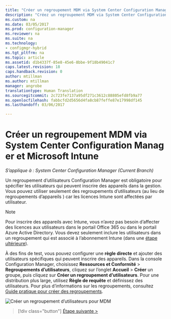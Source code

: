 ```yaml
---
title: "Créer un regroupement MDM via System Center Configuration Manager | Microsoft Docs"
description: "Créez un regroupement MDM via System Center Configuration Manager."
ms.custom: na
ms.date: 03/05/2017
ms.prod: configuration-manager
ms.reviewer: na
ms.suite: na
ms.technology:
- configmgr-hybrid
ms.tgt_pltfrm: na
ms.topic: article
ms.assetid: d1b4337f-85e8-45e6-8bbe-9f18b49041c7
caps.latest.revision: 18
caps.handback.revision: 0
author: mtillman
ms.author: mtillman
manager: angrobe
translationtype: Human Translation
ms.sourcegitcommit: 2c723fe7137a95df271c3612c88805efd8fb9a77
ms.openlocfilehash: fabbcfd2d5656d4fa8cb87feffe87e17998df145
ms.lasthandoff: 03/06/2017

---
```

# <a name="create-an-mdm-collection-with-system-center-configuration-manager-and-microsoft-intune"></a>Créer un regroupement MDM via System Center Configuration Manager et Microsoft Intune

*S’applique à : System Center Configuration Manager (Current Branch)*

Un regroupement d’utilisateurs Configuration Manager est obligatoire pour spécifier les utilisateurs qui peuvent inscrire des appareils dans la gestion. Vous pouvez utiliser seulement des regroupements d’utilisateurs (au lieu de regroupements d’appareils ) car les licences Intune sont affectées par utilisateur.

> [!NOTE]
> Pour inscrire des appareils avec Intune, vous n’avez pas besoin d’affecter des licences aux utilisateurs dans le portail Office 365 ou dans le portail Azure Active Directory. Vous devez seulement inclure les utilisateurs dans un regroupement qui est associé à l’abonnement Intune (dans une [étape ultérieure](configure-intune-subscription.md)).

À des fins de test, vous pouvez configurer une **règle directe** et ajouter des utilisateurs spécifiques qui peuvent inscrire des appareils. Dans la console Configuration Manager, choisissez **Ressources et Conformité** > **Regroupements d’utilisateurs**, cliquez sur l’onglet **Accueil** > **Créer** un groupe, puis cliquez sur **Créer un regroupement d’utilisateurs**. Pour une distribution plus large, utilisez **Règle de requête** et définissez des utilisateurs. Pour plus d’informations sur les regroupements, consultez [Guide pratique pour créer des regroupements](https://technet.microsoft.com/library/mt629371.aspx).

![Créer un regroupement d’utilisateurs pour MDM](../media/mdm-create-user-collection.png)

> [!div class="button"]
[Étape suivante >](confirm-dns.md)

